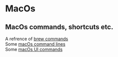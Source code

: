 # MacOs
MacOs commands, shortcuts etc.
-----------------------------------------------------------------
A refrence of [brew commands](https://github.com/su6i/MacOs/blob/master/brew.txt)   
Some [macOs command lines](https://github.com/su6i/MacOs/blob/master/commands.txt)   
Some [macOs UI commands](https://github.com/su6i/MacOs/blob/master/iMac.txt)   

